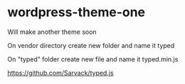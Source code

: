 # wordpress-theme-one
Will make another theme soon

On vendor directory create new folder and name it typed

On "typed" folder create new file and name it typed.min.js

https://github.com/Sarvack/typed.js

